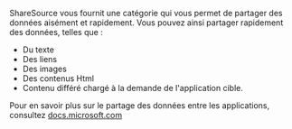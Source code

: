 ﻿ShareSource vous fournit une catégorie qui vous permet de partager des données aisément et rapidement. Vous pouvez ainsi partager rapidement des données, telles que :

  * Du texte
  * Des liens
  * Des images
  * Des contenus Html
  * Contenu différé chargé à la demande de l'application cible.

Pour en savoir plus sur le partage des données entre les applications, consultez 
[docs.microsoft.com](https://docs.microsoft.com/windows/uwp/app-to-app/share-data)
